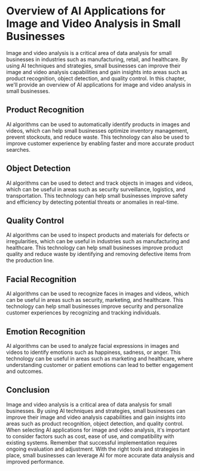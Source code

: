 Overview of AI Applications for Image and Video Analysis in Small Businesses
==============================================================================================================================

Image and video analysis is a critical area of data analysis for small businesses in industries such as manufacturing, retail, and healthcare. By using AI techniques and strategies, small businesses can improve their image and video analysis capabilities and gain insights into areas such as product recognition, object detection, and quality control. In this chapter, we'll provide an overview of AI applications for image and video analysis in small businesses.

Product Recognition
-------------------

AI algorithms can be used to automatically identify products in images and videos, which can help small businesses optimize inventory management, prevent stockouts, and reduce waste. This technology can also be used to improve customer experience by enabling faster and more accurate product searches.

Object Detection
----------------

AI algorithms can be used to detect and track objects in images and videos, which can be useful in areas such as security surveillance, logistics, and transportation. This technology can help small businesses improve safety and efficiency by detecting potential threats or anomalies in real-time.

Quality Control
---------------

AI algorithms can be used to inspect products and materials for defects or irregularities, which can be useful in industries such as manufacturing and healthcare. This technology can help small businesses improve product quality and reduce waste by identifying and removing defective items from the production line.

Facial Recognition
------------------

AI algorithms can be used to recognize faces in images and videos, which can be useful in areas such as security, marketing, and healthcare. This technology can help small businesses improve security and personalize customer experiences by recognizing and tracking individuals.

Emotion Recognition
-------------------

AI algorithms can be used to analyze facial expressions in images and videos to identify emotions such as happiness, sadness, or anger. This technology can be useful in areas such as marketing and healthcare, where understanding customer or patient emotions can lead to better engagement and outcomes.

Conclusion
----------

Image and video analysis is a critical area of data analysis for small businesses. By using AI techniques and strategies, small businesses can improve their image and video analysis capabilities and gain insights into areas such as product recognition, object detection, and quality control. When selecting AI applications for image and video analysis, it's important to consider factors such as cost, ease of use, and compatibility with existing systems. Remember that successful implementation requires ongoing evaluation and adjustment. With the right tools and strategies in place, small businesses can leverage AI for more accurate data analysis and improved performance.
